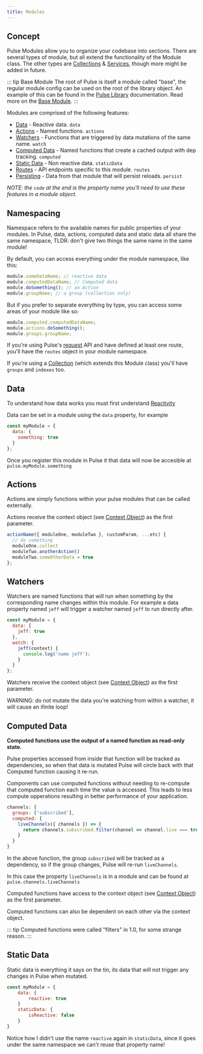```yaml
---
title: Modules
---
```


## Concept

Pulse Modules allow you to organize your codebase into sections. There are several types of module, but all extend the functionality of the Module class. The other types are [Collections]() & [Services](), though more might be added in future.

::: tip Base Module
The root of Pulse is itself a module called "base", the regular module config can be used on the root of the library object. An example of this can be found in the [Pulse Library]() documentation. Read more on the [Base Module]().
:::

Modules are comprised of the following features:

- [Data](#data) - Reactive data. `data`
- [Actions](#actions) - Named functions. `actions`
- [Watchers](#watchers) - Functions that are triggered by data mutations of the same name. `watch`
- [Computed Data](#computed-data) - Named functions that create a cached output with dep tracking. `computed`
- [Static Data](#static-data) - Non reactive data. `staticData`
- [Routes](/v2/docs/http-requests.html) - API endpoints specific to this module. `routes`
- [Persisting](/v2/docs/persisting-data.html) - Data from that module that will persist reloads. `persist`

_NOTE: the `code` at the end is the property name you'll need to use these features in a module object._

## Namespacing

Namespace refers to the available names for public properties of your modules. In Pulse, data, actions, computed data and static data all share the same namespace, TLDR: don't give two things the same name in the same module!

By default, you can access everything under the module namespace, like this:

```js
module.someDataName; // reactive data
module.computedDataName; // Computed data
module.doSomething(); // an Action
module.groupName; // a group (collection only)
```

But if you prefer to separate everything by type, you can access some areas of your module like so:

```js
module.computed.computedDataName;
module.actions.doSomething();
module.groups.groupName;
```

If you're using Pulse's [request](/v2/docs/http-requests.html) API and have defined at least one route, you'll have the `routes` object in your module namespace.

If you're using a [Collection](/v2/docs/collections.html) (which extends this Module class) you'll have `groups` and `indexes` too.

## Data

To understand how data works you must first understand [Reactivity](/v2/docs/concepts.html#reactivity)

Data can be set in a module using the `data` property, for example

```js
const myModule = {
  data: {
    something: true
  }
};
```

Once you register this module in Pulse it that data will now be accesible at `pulse.myModule.something`

## Actions

Actions are simply functions within your pulse modules that can be called externally.

Actions receive the context object (see [Context Object](#context-object)) as the first parameter.

```js
actionName({ moduleOne, moduleTwo }, customParam, ...etc) {
  // do something
  moduleOne.collect
  moduleTwo.anotherAction()
  moduleTwo.someOtherData = true
};
```

## Watchers

Watchers are named functions that will run when something by the corresponding name changes within this module. For example a data property named `jeff` will trigger a watcher named `jeff` to run directly after.

```js
const myModule = {
  data: {
    jeff: true
  },
  watch: {
    jeff(context) {
      console.log('name jeff');
    }
  }
};
```

Watchers receive the context object (see [Context Object](#context-object)) as the first parameter.

WARNING: do not mutate the data you're watching from within a watcher, it will cause an ifinite loop!

## Computed Data

**Computed functions use the output of a named function as read-only state.**

Pulse properties accessed from inside that function will be tracked as dependencies, so when that data is mutated Pulse will circle back with that Computed function causing it re-run.

Components can use computed functions without needing to re-compute that computed function each time the value is accessed. This leads to less compute opperations resulting in better performance of your application.

```js
channels: {
  groups: ['subscribed'],
  computed: {
    liveChannels({ channels }) => {
      return channels.subscribed.filter(channel => channel.live === true)
    }
  }
}
```

In the above function, the group `subscribed` will be tracked as a dependency, so if the group changes, Pulse will re-run `liveChannels`.

In this case the property `liveChannels` is in a module and can be found at `pulse.channels.liveChannels`

Computed functions have access to the context object (see [Context Object](/guide/context-object.html)) as the first parameter.

Computed functions can also be dependent on each other via the context object.

::: tip
Computed functions were called "filters" in 1.0, for some strange reason.
:::

## Static Data

Static data is everything it says on the tin, its data that will not trigger any changes in Pulse when mutated.

```js
const myModule = {
    data: {
        reactive: true
    }
    staticData: {
        isReactive: false
    }
}
```

Notice how I didn't use the name `reactive` again in `staticData`, since it goes under the same namespace we can't reuse that property name!
